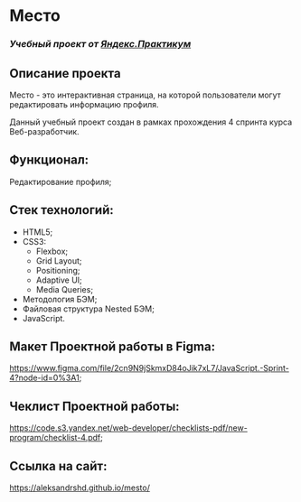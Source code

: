 # Место

### *Учебный проект от [Яндекс.Практикум](https://practicum.yandex.ru/web/)*

## Описание проекта

Место - это интерактивная страница, на которой пользователи могут редактировать информацию профиля.

Данный учебный проект создан в рамках прохождения 4 спринта курса Веб-разработчик.

## Функционал:

Редактирование профиля;

## Стек технологий:

- HTML5;
- CSS3:
  - Flexbox;
  - Grid Layout;
  - Positioning;
  - Adaptive UI;
  - Media Queries;
- Методология БЭМ;
- Файловая структура Nested БЭМ;
- JavaScript.

## Макет Проектной работы в Figma:

https://www.figma.com/file/2cn9N9jSkmxD84oJik7xL7/JavaScript.-Sprint-4?node-id=0%3A1;

## Чеклист Проектной работы:

https://code.s3.yandex.net/web-developer/checklists-pdf/new-program/checklist-4.pdf;

## Ссылка на сайт:

https://aleksandrshd.github.io/mesto/
